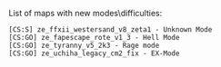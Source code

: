 List of maps with new modes\difficulties:
```"Strippers"
[CS:S] ze_ffxii_westersand_v8_zeta1 - Unknown Mode
[CS:GO] ze_fapescape_rote_v1_3 - Hell Mode
[CS:GO] ze_tyranny_v5_2k3 - Rage mode
[CS:GO] ze_uchiha_legacy_cm2_fix - EX-Mode
```